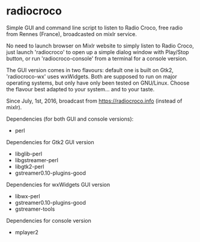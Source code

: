 # radiocroco
Simple GUI and command line script to listen to Radio Croco, free radio from Rennes (France), broadcasted on mixlr service.

No need to launch browser on Mixlr website to simply listen to Radio Croco, just launch 'radiocroco' to open up a simple dialog window with Play/Stop button, or run 'radiocroco-console' from a terminal for a console version.

The GUI version comes in two flavours: default one is built on Gtk2, 'radiocroco-wx' uses wxWidgets. Both are supposed to run on major operating systems, but only have only been tested on GNU/Linux. Choose the flavour best adapted to your system... and  to your taste.

Since July, 1st, 2016, broadcast from https://radiocroco.info (instead of mixlr).

Dependencies (for both GUI and console versions):
* perl

Dependencies for Gtk2 GUI version
* libglib-perl
* libgstreamer-perl
* libgtk2-perl
* gstreamer0.10-plugins-good

Dependencies for wxWidgets GUI version
* libwx-perl
* gstreamer0.10-plugins-good
* gstreamer-tools

Dependencies for console version
* mplayer2
